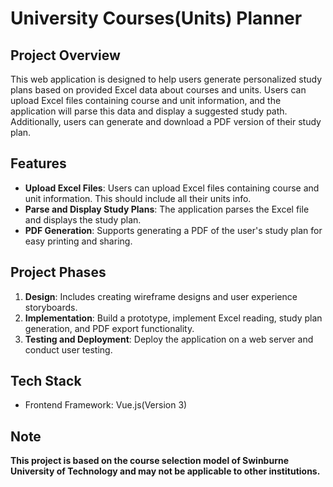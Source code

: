 # University Courses(Units) Planner
<!-- md:version 1.0 -->

## Project Overview
This web application is designed to help users generate personalized study plans based on provided Excel data about courses and units. Users can upload Excel files containing course and unit information, and the application will parse this data and display a suggested study path. Additionally, users can generate and download a PDF version of their study plan.

## Features
- **Upload Excel Files**: Users can upload Excel files containing course and unit information. This should include all their units info.
- **Parse and Display Study Plans**: The application parses the Excel file and displays the study plan.
- **PDF Generation**: Supports generating a PDF of the user's study plan for easy printing and sharing.

## Project Phases
1. **Design**: Includes creating wireframe designs and user experience storyboards.
2. **Implementation**: Build a prototype, implement Excel reading, study plan generation, and PDF export functionality.
3. **Testing and Deployment**: Deploy the application on a web server and conduct user testing.

## Tech Stack
- Frontend Framework: Vue.js(Version 3)

## Note
**This project is based on the course selection model of Swinburne University of Technology and may not be applicable to other institutions.**
